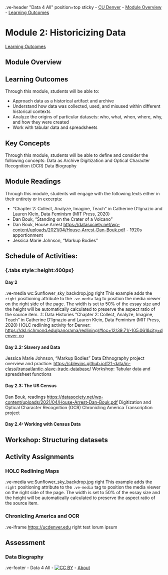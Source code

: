 .ve-header "Data 4 All" position=top sticky
    - [CU Denver](https://ucdenver.edu)
    - [Module Overview](#module-overview)
    - [Learning Outcomes](#learning-outcomes) 

# Module 2: Historicizing Data

[Learning Outcomes](#learning-outcomes)

## Module Overview

## Learning Outcomes
Through this module, students will be able to:
- Approach data as a historical artifact and archive
- Understand how data was collected, used, and misused within different historical contexts
- Analyze the origins of particular datasets: who, what, when, where, why, and how they were created
- Work with tabular data and spreadsheets

## Key Concepts
Through this module, students will be able to define and consider the following concepts:
Data as Archive
Digitization and Optical Character Recognition (OCR)
Data Biography

## Module Readings
Through this module, students will engage with the following texts either in their entirety or in excerpts:
- “Chapter 2: Collect, Analyze, Imagine, Teach” in Catherine D’Ignazio and Lauren Klein, Data Feminism (MIT Press, 2020)
- Dan Bouk, “Standing on the Crater of a Volcano”
- Dan Bouk, House Arrest https://datasociety.net/wp-content/uploads/2021/04/House-Arrest-Dan-Bouk.pdf - 1920s apportionment
- Jessica Marie Johnson, “Markup Bodies”

## Schedule of Activities:

### {.tabs style=height:400px}

#### Day 2
.ve-media wc:Sunflower_sky_backdrop.jpg right
This example adds the `right` positioning attribute to the `.ve-media` tag to position the media viewer on the right side of the page.  The width is set to 50% of the essay size and the height will be automatically calculated to preserve the aspect ratio of the source item.
.1: Data Histories
“Chapter 2: Collect, Analyze, Imagine, Teach” in Catherine D’Ignazio and Lauren Klein, Data Feminism (MIT Press, 2020)
HOLC redlining activity for Denver: https://dsl.richmond.edu/panorama/redlining/#loc=12/39.71/-105.061&city=denver-co 

#### Day 2.2: Slavery and Data
Jessica Marie Johnson, “Markup Bodies”
Data Ethnography project overview and practice: https://cblevins.github.io/f21-data/in-class/transatlantic-slave-trade-database/ 
Workshop: Tabular data and spreadsheet functions

#### Day 2.3: The US Census
Dan Bouk, readings https://datasociety.net/wp-content/uploads/2021/04/House-Arrest-Dan-Bouk.pdf 
Digitization and Optical Character Recognition (OCR)
Chronicling America
Transcription project

#### Day 2.4: Working with Census Data


## Workshop: Structuring datasets


## Activity Assignments

### HOLC Redlining Maps

.ve-media wc:Sunflower_sky_backdrop.jpg right
This example adds the `right` positioning attribute to the `.ve-media` tag to position the media viewer on the right side of the page.  The width is set to 50% of the essay size and the height will be automatically calculated to preserve the aspect ratio of the source item.

### Chronicling America and OCR


.ve-iframe https://ucdenver.edu right
test lorum ipsum 

## Assessment

### Data Biography


.ve-footer
    - Data 4 All
    - [![CC BY](https://licensebuttons.net/l/by/4.0/88x31.png)](https://creativecommons.org/licenses/by/4.0/)
    - [About](/about)